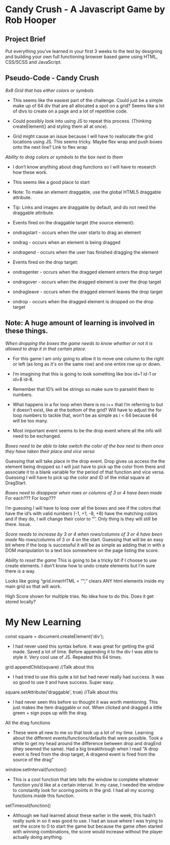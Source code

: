 


# Candy Crush - A Javascript Game by Rob Hooper

## Project Brief

Put everything you’ve learned in your first 3 weeks to the test by designing and building your own full functioning browser based game using HTML, CSS/SCSS and
JavaScript.

## Pseudo-Code - Candy Crush

*8x8 Grid that has either colors or symbols*

- This seems like the easiest part of the challenge.  Could just be a simple make up of 64 div that are all allocated a spot on a grid? Seems like a lot of divs to create on a page and a lot of repetitive code.  

- Could possibly look into using JS to repeat this process.  (Thinking createElement() and styling them all at once).  

- Grid might cause an issue because I will have to reallocate the grid locations using JS.  This seems tricky.  Maybe flex wrap and push boxes onto the next line?
Link to flex wrap

*Ability to drag colors or symbols to the box next to them*

- I don’t know anything about drag functions so I will have to research how these work.  

- This seems like a good place to start

- Note: To make an element draggable, use the global HTML5 draggable attribute.
- Tip: Links and images are draggable by default, and do not need the draggable attribute.

- Events fired on the draggable target (the source element):
- ondragstart - occurs when the user starts to drag an element
- ondrag - occurs when an element is being dragged
- ondragend - occurs when the user has finished dragging the element

- Events fired on the drop target:
- ondragenter - occurs when the dragged element enters the drop target
- ondragover - occurs when the dragged element is over the drop target
- ondragleave - occurs when the dragged element leaves the drop target
- ondrop - occurs when the dragged element is dropped on the drop target


## Note:  A huge amount of learning is involved in these things.

*When dropping the boxes the game needs to know whether or not it is allowed to drop it in that certain place.* 

- For this game I am only going to allow it to move one column to the right or left (as long as it's on the same row) and one entire row up or down.  

- I’m imagining that this is going to look something like box id+1 id-1 or id+8 id-8.

- Remember that ID’s will be strings so make sure to parseInt them to numbers.

- What happens in a for loop when there is no i++ that I’m referring to but it doesn’t exist, like at the bottom of the grid? Will have to adjust the for loop numbers to tackle that, won’t be as simple as i < 64 because 64 will be too many.

- Most important event seems to be the drop event where all the info will need to be exchanged.

*Boxes need to be able to take switch the color of the box next to them once they have taken their place and vice versa*

Guessing that will take place in the drop event.  Drop gives us access the the element being dropped so I will just have to pick up the color from there and associate it to a blank variable for the period of that function and vice versa.  Guessing I will have to pick up the color and ID of the initial square at DragStart.


*Boxes need to disappear when rows or columns of 3 or 4 have been made*
For each???
For loop???

I’m guessing I will have to loop over all the boxes and see if the colors that have the id’s with valid numbers (-1, +1, -8, +8) have the matching colors and if they do, I will change their color to “”.  Only thing is they will still be there.  Issue.


*Score needs to increase by 3 or 4 when rows/columns of 3 or 4 have been made*
No rows/columns of 3 or 4 on the start.
Guessing that will be an easy bit where if the loop is successful it will be as simple as adding that in with a DOM manipulation to a text box somewhere on the page listing the score.

*Ability to reset the game*
This is going to be a tricky bit if I choose to use create elements.  I don’t know how to undo create elements but I’m sure there is a way.

Looks like going “grid.innerHTML = “”;” clears ANY html elements inside my main grid so that will work.


High Score shown for multiple tries.
No idea how to do this.  Does it get stored locally?



# My New Learning

const square = document.createElement('div');

- I had never used this syntax before.  It was great for getting the grid made.  Saved a lot of time.  Before appending it to the div I was able to style it.  Very cool use of JS.  Repeated this 64 times.

grid.appendChild(square) //Talk about this

- I had tried to use this quite a lot but had never really had success.  It was so good to use it and have success. Super easy.

square.setAttribute('draggable', true) //Talk about this

- I had never seen this before so thought it was worth mentioning.  This just makes the item draggable or not. When clicked and dragged a little green + sign pops up with the drag.

All the drag functions

- These were all new to me so that took up a lot of my time.  Learning about the different events/functions/defaults that were possible.  Took a while to get my head around the difference between drop and dragEnd (they seemed the same).  Had a big breakthrough when I read “​​A drop event is fired from the drop target, A dragend event is fired from the source of the drag”

window.setInterval(function() 

- This is a cool function that lets tells the window to complete whatever function you’d like at a certain interval.  In my case, I needed the window to constantly look for scoring points in the grid.  I had all my scoring functions inside this function.

setTimeout(function()

- Although we had learned about these earlier in the week, this hadn’t really sunk in so it was good to use.  I had an issue where I was trying to set the score to 0 to start the game but because the game often started with winning combinations, the score would increase without the player actually doing anything.





